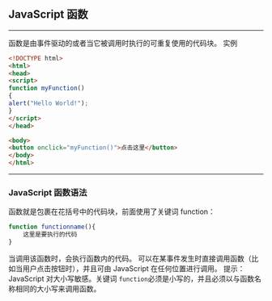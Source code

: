 ## JavaScript 函数

---
函数是由事件驱动的或者当它被调用时执行的可重复使用的代码块。
实例
```html
<!DOCTYPE html>
<html>
<head>
<script>
function myFunction()
{
alert("Hello World!");
}
</script>
</head>

<body>
<button onclick="myFunction()">点击这里</button>
</body>
</html>
```

---

### JavaScript 函数语法
函数就是包裹在花括号中的代码块，前面使用了关键词 function：
```javascript
function functionname(){
    这里是要执行的代码
}
```
当调用该函数时，会执行函数内的代码。
可以在某事件发生时直接调用函数（比如当用户点击按钮时），并且可由 JavaScript 在任何位置进行调用。
提示：JavaScript 对大小写敏感。关键词 `function`必须是小写的，并且必须以与函数名称相同的大小写来调用函数。
